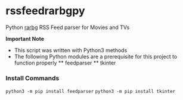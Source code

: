 # rssfeedrarbgpy
Python [rarbg](https://rarbg.to/torrents.php) RSS Feed parser for Movies and TVs

**Important Note**
* This script was written with Python3 methods
* The following Python modules are a prerequisite for this project to function properly
** feedparser
** tkinter

### Install Commands
`python3 -m pip install feedparser`
`python3 -m pip install tkinter`
